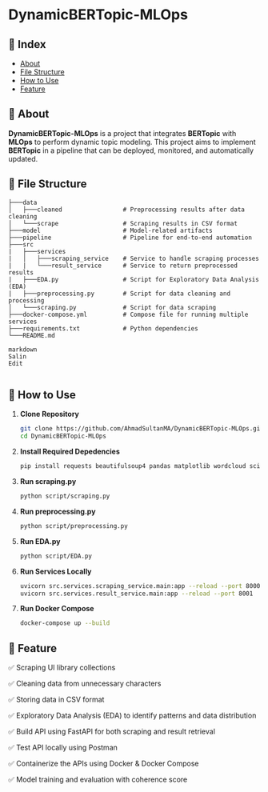 ﻿# DynamicBERTopic-MLOps

## 📒 Index
- [About](https://github.com/AhmadSultanMA/DynamicBERTopic-MLops?tab=readme-ov-file#-about)
- [File Structure](https://github.com/AhmadSultanMA/DynamicBERTopic-MLops?tab=readme-ov-file#-file-structure)
- [How to Use](https://github.com/AhmadSultanMA/DynamicBERTopic-MLops?tab=readme-ov-file#-how-to-use)
- [Feature](https://github.com/AhmadSultanMA/DynamicBERTopic-MLops?tab=readme-ov-file#-feature)

## 📌 About

**DynamicBERTopic-MLOps** is a project that integrates **BERTopic** with **MLOps** to perform dynamic topic modeling. This project aims to implement **BERTopic** in a pipeline that can be deployed, monitored, and automatically updated.

## 📂 File Structure

```
├───data
│   ├───cleaned                 # Preprocessing results after data cleaning 
│   └───scrape                  # Scraping results in CSV format 
├───model                       # Model-related artifacts 
├───pipeline                    # Pipeline for end-to-end automation 
├───src
|   ├───services 
|   │   ├───scraping_service    # Service to handle scraping processes 
|   |   └───result_service      # Service to return preprocessed results 
|   ├───EDA.py                  # Script for Exploratory Data Analysis (EDA) 
|   ├───preprocessing.py        # Script for data cleaning and processing 
│   └───scraping.py             # Script for data scraping 
├───docker-compose.yml          # Compose file for running multiple services 
├───requirements.txt            # Python dependencies 
└───README.md

markdown
Salin
Edit


```

## 🔧 How to Use
1. **Clone Repository**

    ```bash
    git clone https://github.com/AhmadSultanMA/DynamicBERTopic-MLOps.git
    cd DynamicBERTopic-MLOps
    ```

2. **Install Required Depedencies**

    ```bash
    pip install requests beautifulsoup4 pandas matplotlib wordcloud scikit-learn transformers torch
    ```
    
3. **Run scraping.py**
   
    ```bash
    python script/scraping.py
    ```

4. **Run preprocessing.py**
   
    ```bash
    python script/preprocessing.py
    ```

5. **Run EDA.py**
   
    ```bash
    python script/EDA.py
    ```
    
6. **Run Services Locally**
   
    ```bash
    uvicorn src.services.scraping_service.main:app --reload --port 8000
    uvicorn src.services.result_service.main:app --reload --port 8001
    ```

6. **Run Docker Compose**
   
    ```bash
    docker-compose up --build
    ```  
## 📌 Feature

✅ Scraping UI library collections

✅ Cleaning data from unnecessary characters

✅ Storing data in CSV format

✅ Exploratory Data Analysis (EDA) to identify patterns and data distribution
 
✅ Build API using FastAPI for both scraping and result retrieval

✅ Test API locally using Postman

✅ Containerize the APIs using Docker & Docker Compose

✅ Model training and evaluation with coherence score
